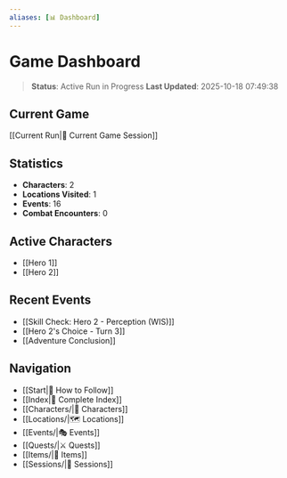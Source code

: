 ```yaml
---
aliases: [📊 Dashboard]
---
```


# Game Dashboard

> **Status**: Active Run in Progress
> **Last Updated**: 2025-10-18 07:49:38

## Current Game

[[Current Run|🎲 Current Game Session]]

## Statistics
- **Characters**: 2
- **Locations Visited**: 1
- **Events**: 16
- **Combat Encounters**: 0

## Active Characters
- [[Hero 1]]
- [[Hero 2]]

## Recent Events
- [[Skill Check: Hero 2 - Perception (WIS)]]
- [[Hero 2's Choice - Turn 3]]
- [[Adventure Conclusion]]

## Navigation
- [[Start|📘 How to Follow]]
- [[Index|📑 Complete Index]]
- [[Characters/|👤 Characters]]
- [[Locations/|🗺️ Locations]]
- [[Events/|🎭 Events]]
- [[Quests/|⚔️ Quests]]
- [[Items/|💎 Items]]
- [[Sessions/|📝 Sessions]]
